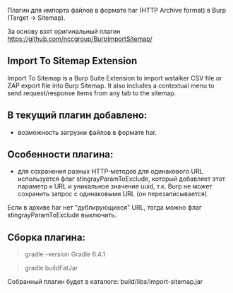 Плагин для импорта файлов в формате har (HTTP Archive format) в Burp (Target -> Sitemap).

За основу взят оригинальный плагин https://github.com/nccgroup/BurpImportSitemap/

## Import To Sitemap Extension

Import To Sitemap is a Burp Suite Extension to import wstalker CSV file or ZAP export file into Burp Sitemap. It also includes a contextual menu to send request/response items from any tab to the sitemap.



## В текущий плагин добавлено:
- возможность загрузки файлов в формате har.

## Особенности плагина:
- для сохранения разных HTTP-методов для одинакового URL используется флаг stingrayParamToExclude,
который добавляет этот параметр к URL и уникальное значение uuid, т.к. Burp не может сохранить запрос с одинаковыми URL (он перезаписывается).

Если в архиве har нет "дублирующихся" URL, тогда можно флаг stingrayParamToExclude выключить.

## Сборка плагина:
> gradle -version
Gradle 6.4.1

> gradle buildFatJar

Собранный плагин будет в каталоге: build/libs/import-sitemap.jar



